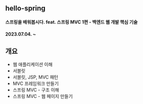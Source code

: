 ## hello-spring
#### 스프링을 배워봅시다. feat. 스프링 MVC 1편 - 백엔드 웹 개발 핵심 기술
#### 2023.07.04. ~ 

## 개요
- 웹 애플리케이션 이해
- 서블릿
- 서블릿, JSP, MVC 패턴
- MVC 프레임워크 만들기
- 스프링 MVC - 구조 이해
- 스프링 MVC - 웹 페이지 만들기

